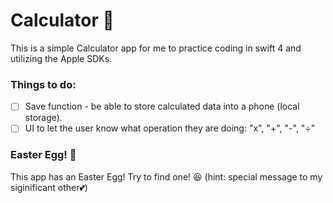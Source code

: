 #  Calculator 📱

This is a simple Calculator app for me to practice coding in swift 4 and utilizing the Apple SDKs.   

<!--![Image of Calculator App v1.0.0](./Assets/calculator_v1.0.0.jpeg)-->

### Things to do:
-  [ ] Save function - be able to store calculated data into a phone (local storage).
-  [ ] UI to let the user know what operation they are doing: "x", "+", "-", "÷"

### Easter Egg! 🥚
This app has an Easter Egg! Try to find one! 😆 (hint: special message to my siginificant other💕)
